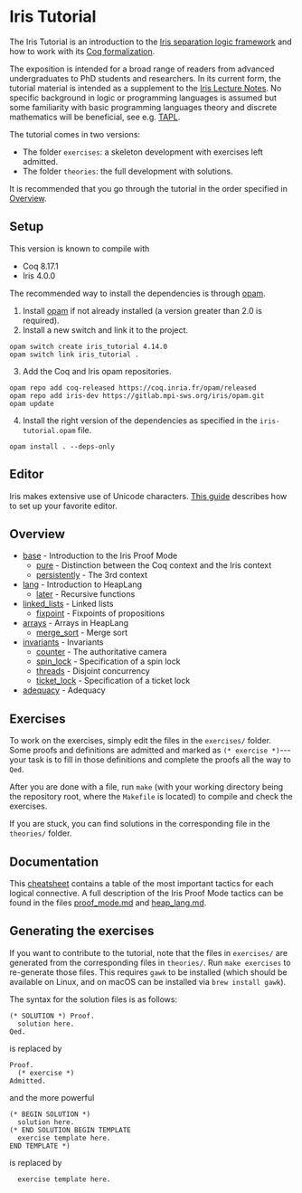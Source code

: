 # Iris Tutorial
The Iris Tutorial is an introduction to the [Iris separation logic framework](https://iris-project.org/) and how to work with its [Coq formalization](https://gitlab.mpi-sws.org/iris/iris/).

The exposition is intended for a broad range of readers from advanced undergraduates to PhD students and researchers. In its current form, the tutorial material is intended as a supplement to the [Iris Lecture Notes](https://iris-project.org/tutorial-material.html). No specific background in logic or programming languages is assumed but some familiarity with basic programming languages theory and discrete mathematics will be beneficial, see e.g. [TAPL](https://www.cis.upenn.edu/~bcpierce/tapl/).

The tutorial comes in two versions:

- The folder `exercises`: a skeleton development with exercises left admitted.
- The folder `theories`: the full development with solutions.

It is recommended that you go through the tutorial in the order specified in [Overview](README.md#overview).

## Setup
This version is known to compile with

- Coq 8.17.1
- Iris 4.0.0

The recommended way to install the dependencies is through [opam](https://opam.ocaml.org/doc/Install.html).

1. Install [opam](https://opam.ocaml.org/doc/Install.html) if not already installed (a version greater than 2.0 is required).
2. Install a new switch and link it to the project.
```
opam switch create iris_tutorial 4.14.0
opam switch link iris_tutorial .
```
3. Add the Coq and Iris opam repositories.
```
opam repo add coq-released https://coq.inria.fr/opam/released
opam repo add iris-dev https://gitlab.mpi-sws.org/iris/opam.git
opam update
```
4. Install the right version of the dependencies as specified in the `iris-tutorial.opam` file.
```
opam install . --deps-only
```

## Editor
Iris makes extensive use of Unicode characters. [This guide](https://gitlab.mpi-sws.org/iris/iris/-/blob/master/docs/editor.md) describes how to set up your favorite editor.

## Overview
- [base](/theories/base.v) - Introduction to the Iris Proof Mode
  - [pure](/theories/pure.v) - Distinction between the Coq context and the Iris context
  - [persistently](/theories/persistently.v) - The 3rd context
- [lang](/theories/lang.v) - Introduction to HeapLang
  - [later](/theories/later.v) - Recursive functions
- [linked_lists](/theories/linked_lists.v) - Linked lists
  - [fixpoint](/theories/fixpoint.v) - Fixpoints of propositions
- [arrays](/theories/arrays.v) - Arrays in HeapLang
  - [merge_sort](/theories/merge_sort.v) - Merge sort
- [invariants](/theories/invariants.v) - Invariants
  - [counter](/theories/counter.v) - The authoritative camera
  - [spin_lock](/theories/spin_lock.v) - Specification of a spin lock
  - [threads](/theories/threads.v) - Disjoint concurrency 
  - [ticket_lock](/theories/ticket_lock.v) - Specification of a ticket lock
- [adequacy](/theories/adequacy.v) - Adequacy

## Exercises
To work on the exercises, simply edit the files in the `exercises/` folder. Some proofs and definitions are admitted and marked as `(* exercise *)`---your task is to fill in those definitions and complete the proofs all the way to `Qed`. 

After you are done with a file, run `make` (with your working directory being the repository root, where the `Makefile` is located) to compile and check the exercises.

If you are stuck, you can find solutions in the corresponding file in the `theories/` folder.

## Documentation
This [cheatsheet](/cheatsheet.md) contains a table of the most important tactics for each logical connective. A full description of the Iris Proof Mode tactics can be found in the files [proof_mode.md](https://gitlab.mpi-sws.org/iris/iris/-/blob/master/docs/proof_mode.md) and [heap_lang.md](https://gitlab.mpi-sws.org/iris/iris/-/blob/master/docs/heap_lang.md).

## Generating the exercises
If you want to contribute to the tutorial, note that the files in `exercises/` are generated from the corresponding files in `theories/`. Run `make exercises` to re-generate those files. This requires `gawk` to be installed (which should be available on Linux, and on macOS can be installed via `brew install gawk`).

The syntax for the solution files is as follows:

    (* SOLUTION *) Proof.
      solution here.
    Qed.

is replaced by

    Proof.
      (* exercise *)
    Admitted.

and the more powerful

    (* BEGIN SOLUTION *)
      solution here.
    (* END SOLUTION BEGIN TEMPLATE
      exercise template here.
    END TEMPLATE *)

is replaced by

      exercise template here.
